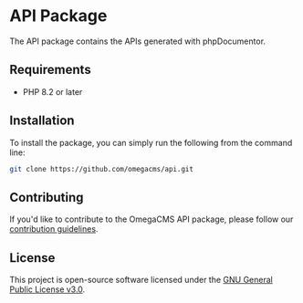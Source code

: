 # API Package

The API package contains the APIs generated with phpDocumentor.

## Requirements

* PHP 8.2 or later

## Installation

To install the package, you can simply run the following from the command line:

```sh
git clone https://github.com/omegacms/api.git
```

## Contributing

If you'd like to contribute to the OmegaCMS API package, please follow our [contribution guidelines](CONTRIBUTING.md).

## License

This project is open-source software licensed under the [GNU General Public License v3.0](LICENSE).
